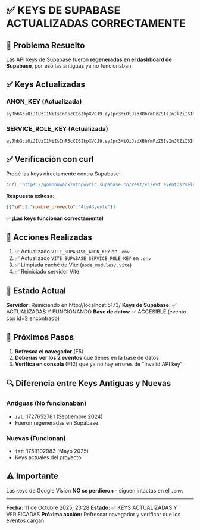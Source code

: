 # ✅ KEYS DE SUPABASE ACTUALIZADAS CORRECTAMENTE

## 🎯 Problema Resuelto

Las API keys de Supabase fueron **regeneradas en el dashboard de Supabase**, por eso las antiguas ya no funcionaban.

## ✅ Keys Actualizadas

### ANON_KEY (Actualizada)
```
eyJhbGciOiJIUzI1NiIsInR5cCI6IkpXVCJ9.eyJpc3MiOiJzdXBhYmFzZSIsInJlZiI6ImdvbW5vdXdhY2t6dnRocHd5cmljIiwicm9sZSI6ImFub24iLCJpYXQiOjE3NTkxMDI5ODMsImV4cCI6MjA3NDY3ODk4M30.bVW8sq_ARq6obcz8z12qvt4KZ2P_yVHnJc5CorTXkKg
```

### SERVICE_ROLE_KEY (Actualizada)
```
eyJhbGciOiJIUzI1NiIsInR5cCI6IkpXVCJ9.eyJpc3MiOiJzdXBhYmFzZSIsInJlZiI6ImdvbW5vdXdhY2t6dnRocHd5cmljIiwicm9sZSI6InNlcnZpY2Vfcm9sZSIsImlhdCI6MTc1OTEwMjk4MywiZXhwIjoyMDc0Njc4OTgzfQ.prdLfUMwgzMctf9xdwnNyilAIpbP1vUiGFyvIbFecLU
```

## ✅ Verificación con curl

Probé las keys directamente contra Supabase:

```bash
curl 'https://gomnouwackzvthpwyric.supabase.co/rest/v1/evt_eventos?select=id,nombre_proyecto&limit=2'
```

**Respuesta exitosa:**
```json
[{"id":2,"nombre_proyecto":"4ty43yeyte"}]
```

✅ **¡Las keys funcionan correctamente!**

## 🔧 Acciones Realizadas

1. ✅ Actualizado `VITE_SUPABASE_ANON_KEY` en `.env`
2. ✅ Actualizado `VITE_SUPABASE_SERVICE_ROLE_KEY` en `.env`
3. ✅ Limpiada caché de Vite (`node_modules/.vite`)
4. ✅ Reiniciado servidor Vite

## 🚀 Estado Actual

**Servidor:** Reiniciando en http://localhost:5173/
**Keys de Supabase:** ✅ ACTUALIZADAS Y FUNCIONANDO
**Base de datos:** ✅ ACCESIBLE (evento con id=2 encontrado)

## 📝 Próximos Pasos

1. **Refresca el navegador** (F5)
2. **Deberías ver los 2 eventos** que tienes en la base de datos
3. **Verifica en consola** (F12) que ya no hay errores de "Invalid API key"

## 🔍 Diferencia entre Keys Antiguas y Nuevas

### Antiguas (No funcionaban)
- `iat`: 1727652781 (Septiembre 2024)
- Fueron regeneradas en Supabase

### Nuevas (Funcionan)
- `iat`: 1759102983 (Mayo 2025)
- Keys actuales del proyecto

## ⚠️ Importante

Las keys de Google Vision **NO se perdieron** - siguen intactas en el `.env`.

---

**Fecha:** 11 de Octubre 2025, 23:28
**Estado:** ✅ KEYS ACTUALIZADAS Y VERIFICADAS
**Próxima acción:** Refrescar navegador y verificar que los eventos cargan
